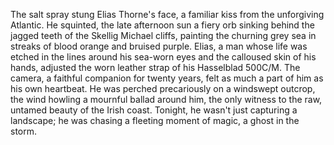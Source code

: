 The salt spray stung Elias Thorne's face, a familiar kiss from the unforgiving Atlantic.  He squinted, the late afternoon sun a fiery orb sinking behind the jagged teeth of the Skellig Michael cliffs, painting the churning grey sea in streaks of blood orange and bruised purple.  Elias, a man whose life was etched in the lines around his sea-worn eyes and the calloused skin of his hands, adjusted the worn leather strap of his Hasselblad 500C/M.  The camera, a faithful companion for twenty years, felt as much a part of him as his own heartbeat.  He was perched precariously on a windswept outcrop, the wind howling a mournful ballad around him, the only witness to the raw, untamed beauty of the Irish coast. Tonight, he wasn't just capturing a landscape; he was chasing a fleeting moment of magic, a ghost in the storm.
